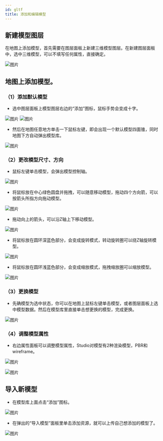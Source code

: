 ```yaml
---
id: gltf
title: 添加和编辑模型
---
```

## 新建模型图层

在地图上添加模型，首先需要在图层面板上新建三维模型图层。在新建图层面板中，选中三维模型，可以不填写任何属性，直接确定。

![图片](./assets/gltf/gltf-1.png)

## 地图上添加模型。

### （1）添加默认模型

* 选中图层面板上模型图层右边的“添加”图标，鼠标手势会变成十字。

![图片](./assets/gltf/gltf-2.png)
![图片](./assets/gltf/gltf-3.png)

* 然后在地图任意地方单击一下鼠标左键，即会出现一个默认模型四面锥，同时地图下方自动弹出模型库。

![图片](./assets/gltf/gltf-4.png)

### （2）更改模型尺寸、方向

* 鼠标左键单击模型，会弹出模型控制轴。

![图片](./assets/gltf/gltf-5.png)

* 将鼠标放在中心绿色圆盘并拖拽，可以随意移动模型，拖动四个方向箭，可以按箭头所指方向拖动模型。

![图片](./assets/gltf/gltf-6.gif)

* 拖动向上的箭头，可以沿Z轴上下移动模型。

![图片](./assets/gltf/gltf-7.gif)

* 将鼠标放在圆环深蓝色部分，会变成旋转模式，转动旋转圈可以绕Z轴旋转模型。

![图片](./assets/gltf/gltf-8.gif)

* 将鼠标放在圆环浅蓝色部分，会变成缩放模式，拖拽缩放圈可以缩放模型。

![图片](./assets/gltf/gltf-9.gif)

### （3）更换模型

* 先确模型为选中状态，你可以在地图上鼠标左键单击模型，或者图层面板上选中模型数据。然后在模型库里直接单击想更换的模型，完成更换。

![图片](./assets/gltf/gltf-10.gif)

### （4）调整模型属性

* 右边属性面板可以调整模型属性，Studio对模型有2种渲染模型，PBR和wireframe。

![图片](./assets/gltf/gltf-11.png)

![图片](./assets/gltf/gltf-12.png)


## 导入新模型

* 在模型库上面点击“添加”图标。

![图片](./assets/gltf/gltf-13.png)

* 在弹出的“导入模型”面板里单击添加资源，就可以上传自己想添加的模型了。

![图片](./assets/gltf/gltf-14.png)
